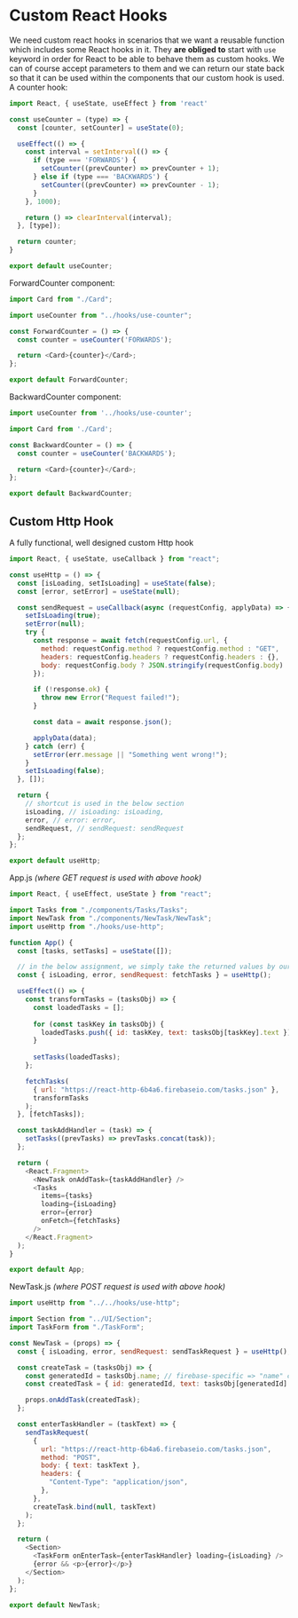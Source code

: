 # Custom React Hooks
We need custom react hooks in scenarios that we want a reusable function which includes some React hooks in it. They **are obliged to** start with `use` keyword in order for React to be able to behave them as custom hooks. We can of course accept parameters to them and we can return our state back so that it can be used within the components that our custom hook is used.  
A counter hook:
```javascript
import React, { useState, useEffect } from 'react'

const useCounter = (type) => {
  const [counter, setCounter] = useState(0);

  useEffect(() => {
    const interval = setInterval(() => {
      if (type === 'FORWARDS') {
        setCounter((prevCounter) => prevCounter + 1);
      } else if (type === 'BACKWARDS') {
        setCounter((prevCounter) => prevCounter - 1);
      }
    }, 1000);

    return () => clearInterval(interval);
  }, [type]);

  return counter;
}

export default useCounter;
```
ForwardCounter component:
```javascript
import Card from "./Card";

import useCounter from "../hooks/use-counter";

const ForwardCounter = () => {
  const counter = useCounter('FORWARDS');

  return <Card>{counter}</Card>;
};

export default ForwardCounter;
```
BackwardCounter component:
```javascript
import useCounter from '../hooks/use-counter';

import Card from './Card';

const BackwardCounter = () => {
  const counter = useCounter('BACKWARDS');

  return <Card>{counter}</Card>;
};

export default BackwardCounter;
```

## Custom Http Hook
A fully functional, well designed custom Http hook
```javascript
import React, { useState, useCallback } from "react";

const useHttp = () => {
  const [isLoading, setIsLoading] = useState(false);
  const [error, setError] = useState(null);

  const sendRequest = useCallback(async (requestConfig, applyData) => {
    setIsLoading(true);
    setError(null);
    try {
      const response = await fetch(requestConfig.url, {
        method: requestConfig.method ? requestConfig.method : "GET",
        headers: requestConfig.headers ? requestConfig.headers : {},
        body: requestConfig.body ? JSON.stringify(requestConfig.body) : null,
      });

      if (!response.ok) {
        throw new Error("Request failed!");
      }

      const data = await response.json();

      applyData(data);
    } catch (err) {
      setError(err.message || "Something went wrong!");
    }
    setIsLoading(false);
  }, []);

  return {
    // shortcut is used in the below section
    isLoading, // isLoading: isLoading,
    error, // error: error,
    sendRequest, // sendRequest: sendRequest
  };
};

export default useHttp;
```
App.js *(where GET request is used with above hook)*
```javascript
import React, { useEffect, useState } from "react";

import Tasks from "./components/Tasks/Tasks";
import NewTask from "./components/NewTask/NewTask";
import useHttp from "./hooks/use-http";

function App() {
  const [tasks, setTasks] = useState([]);

  // in the below assignment, we simply take the returned values by our Http hook, and meanwhile we are creating an alias (renaming) sendRequest function
  const { isLoading, error, sendRequest: fetchTasks } = useHttp();

  useEffect(() => {
    const transformTasks = (tasksObj) => {
      const loadedTasks = [];
  
      for (const taskKey in tasksObj) {
        loadedTasks.push({ id: taskKey, text: tasksObj[taskKey].text });
      }
  
      setTasks(loadedTasks);
    };

    fetchTasks(
      { url: "https://react-http-6b4a6.firebaseio.com/tasks.json" },
      transformTasks
    );
  }, [fetchTasks]);

  const taskAddHandler = (task) => {
    setTasks((prevTasks) => prevTasks.concat(task));
  };

  return (
    <React.Fragment>
      <NewTask onAddTask={taskAddHandler} />
      <Tasks
        items={tasks}
        loading={isLoading}
        error={error}
        onFetch={fetchTasks}
      />
    </React.Fragment>
  );
}

export default App;
```
NewTask.js *(where POST request is used with above hook)*
```javascript
import useHttp from "../../hooks/use-http";

import Section from "../UI/Section";
import TaskForm from "./TaskForm";

const NewTask = (props) => {
  const { isLoading, error, sendRequest: sendTaskRequest } = useHttp();

  const createTask = (tasksObj) => {
    const generatedId = tasksObj.name; // firebase-specific => "name" contains generated id
    const createdTask = { id: generatedId, text: tasksObj[generatedId].text };

    props.onAddTask(createdTask);
  };

  const enterTaskHandler = (taskText) => {
    sendTaskRequest(
      {
        url: "https://react-http-6b4a6.firebaseio.com/tasks.json",
        method: "POST",
        body: { text: taskText },
        headers: {
          "Content-Type": "application/json",
        },
      },
      createTask.bind(null, taskText)
    );
  };

  return (
    <Section>
      <TaskForm onEnterTask={enterTaskHandler} loading={isLoading} />
      {error && <p>{error}</p>}
    </Section>
  );
};

export default NewTask;

```